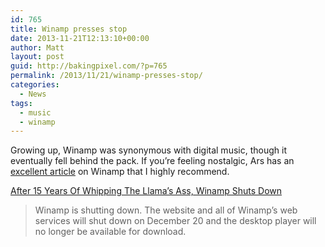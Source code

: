 ```yaml
---
id: 765
title: Winamp presses stop
date: 2013-11-21T12:13:10+00:00
author: Matt
layout: post
guid: http://bakingpixel.com/?p=765
permalink: /2013/11/21/winamp-presses-stop/
categories:
  - News
tags:
  - music
  - winamp
---
```

Growing up, Winamp was synonymous with digital music, though it eventually fell behind the pack. If you&#8217;re feeling nostalgic, Ars has an [excellent article](http://arstechnica.com/business/2012/06/winamp-how-greatest-mp3-player-undid-itself/) on Winamp that I highly recommend.

[After 15 Years Of Whipping The Llama’s Ass, Winamp Shuts Down](http://techcrunch.com/2013/11/20/after-15-years-of-whipping-the-llamas-ass-winamp-shuts-down/)

> Winamp is shutting down. The website and all of Winamp’s web services will shut down on December 20 and the desktop player will no longer be available for download.
